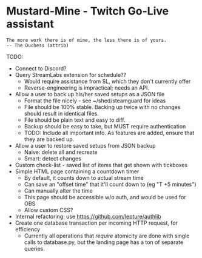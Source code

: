 Mustard-Mine - Twitch Go-Live assistant
=======================================

    The more work there is of mine, the less there is of yours.
    -- The Duchess (attrib)

TODO:

* Connect to Discord?
* Query StreamLabs extension for schedule??
  - Would require assistance from SL, which they don't currently offer
  - Reverse-engineering is impractical; needs an API.
* Allow a user to back up his/her saved setups as a JSON file
  - Format the file nicely - see ~/shed/steamguard for ideas
  - File should be 100% stable. Backing up twice with no changes
    should result in identical files.
  - File should be plain text and easy to diff.
  - Backup should be easy to take, but MUST require authentication
  - TODO: Include all important info. As features are added, ensure
    that they are backed up.
* Allow a user to restore saved setups from JSON backup
  - Naive: delete all and recreate
  - Smart: detect changes
* Custom check-list - saved list of items that get shown with tickboxes
* Simple HTML page containing a countdown timer
  - By default, it counts down to actual stream time
  - Can save an "offset time" that it'll count down to (eg "T +5 minutes")
  - Can manually alter the time
  - This page should be accessible w/o auth, and would be used for OBS
  - Allow custom CSS?
* Internal refactoring: use https://github.com/lepture/authlib
* Create one database transaction per incoming HTTP request, for efficiency
  - Currently all operations that *require* atomicity are done with single
    calls to database.py, but the landing page has a ton of separate queries.
